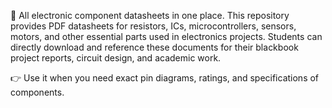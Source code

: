 📂 All electronic component datasheets in one place.
This repository provides PDF datasheets for resistors, ICs, microcontrollers, sensors, motors, and other essential parts used in electronics projects. Students can directly download and reference these documents for their blackbook project reports, circuit design, and academic work.

👉 Use it when you need exact pin diagrams, ratings, and specifications of components.
